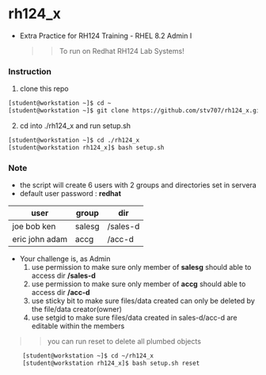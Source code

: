 # rh124_x
* Extra Practice for RH124 Training - RHEL 8.2 Admin I
  >> To run on Redhat RH124 Lab Systems!

### Instruction 

1. clone this repo
```sh 
[student@workstation ~]$ cd ~
[student@workstation ~]$ git clone https://github.com/stv707/rh124_x.git
```

2. cd into ./rh124_x and run setup.sh 
```sh 
[student@workstation ~]$ cd ./rh124_x
[student@workstation rh124_x]$ bash setup.sh 
```

### Note
* the script will create 6 users with 2 groups and directories set in  servera
* default user  password : **redhat**

| user | group | dir |
|---|---|---|
| joe bob ken | salesg | /sales-d |
| eric john adam | accg | /acc-d | 

* Your challenge is, as Admin 
    1. use permission to make sure only member of **salesg** should able to access dir **/sales-d** 
    1. use permission to make sure only member of **accg** should able to access dir **/acc-d**
    1. use sticky bit to make sure files/data created can only be deleted by the file/data creator(owner)
    1. use setgid to make sure files/data created in sales-d/acc-d are editable within the members




>> you can run reset to delete all plumbed objects

```sh 
    [student@workstation ~]$ cd ~/rh124_x
    [student@workstation rh124_x]$ bash setup.sh reset
```
